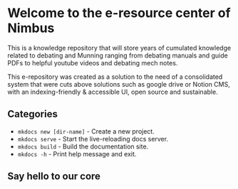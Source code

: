 # Welcome to the e-resource center of Nimbus

This is a knowledge repository that will store years of cumulated knowledge related to debating and Munning ranging from debating manuals and guide PDFs to helpful youtube videos and debating mech notes. 

This e-repository was created as a solution to the need of a consolidated system that were cuts above solutions such as google drive or Notion CMS, with an indexing-friendly & accessible UI, open source and sustainable. 

## Categories

* `mkdocs new [dir-name]` - Create a new project.
* `mkdocs serve` - Start the live-reloading docs server.
* `mkdocs build` - Build the documentation site.
* `mkdocs -h` - Print help message and exit.

## Say hello to our core
